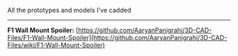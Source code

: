 All the prototypes and models I've cadded

***

**F1 Wall Mount Spoiler:**
[https://github.com/AaryanPanigrahi/3D-CAD-Files/F1-Wall-Mount-Spoiler](https://github.com/AaryanPanigrahi/3D-CAD-Files/wiki/F1-Wall-Mount-Spoiler)
